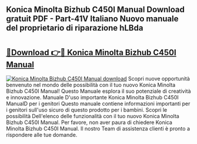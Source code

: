 ## Konica Minolta Bizhub C450I Manual Download gratuit PDF - Part-41V Italiano Nuovo manuale del proprietario di riparazione hLBda

# <h2><a href="http://dffhnz.blite.top/?on=Konica+Minolta+Bizhub+C450I+Manual">🔗Download 👉🔴 Konica Minolta Bizhub C450I Manual</a></h2>

[![Konica Minolta Bizhub C450I Manual download](https://i.imgur.com/lujVjoI.png)](http://dffhnz.blite.top/?on=Konica+Minolta+Bizhub+C450I+Manual)
Scopri nuove opportunità benvenuto nel mondo delle possibilità con il tuo nuovo Konica Minolta Bizhub C450I Manual! Questo Manuale esplora il suo potenziale di creatività e innovazione. Manuale D'uso importante Konica Minolta Bizhub C450I ManualD per i genitori Questo manuale contiene informazioni importanti per i genitori sull'uso sicuro di questo prodotto per i bambini. Scopri le possibilità Dell'elenco delle funzionalità con il tuo nuovo Konica Minolta Bizhub C450I Manual. Per favore, non aver paura di chiedere Konica Minolta Bizhub C450I Manual. Il nostro Team di assistenza clienti è pronto a rispondere alle tue domande.
